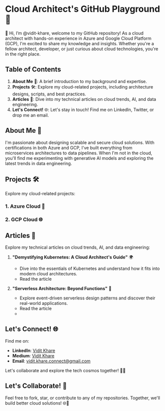 # Cloud Architect's GitHub Playground 🚀

👋 Hi, I’m @vidit-khare, welcome to my GitHub repository! As a cloud architect with hands-on experience in Azure and Google Cloud Platform (GCP), I'm excited to share my knowledge and insights. Whether you're a fellow architect, developer, or just curious about cloud technologies, you're in the right place.

## Table of Contents

1. **About Me** 👋: A brief introduction to my background and expertise.
2. **Projects** 🛠️: Explore my cloud-related projects, including architecture designs, scripts, and best practices.
3. **Articles** 📝: Dive into my technical articles on cloud trends, AI, and data engineering.
4. **Let's Connect!** 🌐: Let's stay in touch! Find me on LinkedIn, Twitter, or drop me an email.

## About Me 👋

I'm passionate about designing scalable and secure cloud solutions. With certifications in both Azure and GCP, I've built everything from microservices architectures to data pipelines. When I'm not in the cloud, you'll find me experimenting with generative AI models and exploring the latest trends in data engineering.

## Projects 🛠️

Explore my cloud-related projects:

### 1. **Azure Cloud** 🌟

### 2. **GCP Cloud** 🌐

## Articles 📝

Explore my technical articles on cloud trends, AI, and data engineering:

1. **"Demystifying Kubernetes: A Cloud Architect's Guide"** 🌍
   - Dive into the essentials of Kubernetes and understand how it fits into modern cloud architectures.
   - Read the article

2. **"Serverless Architecture: Beyond Functions"** 🚀
   - Explore event-driven serverless design patterns and discover their real-world applications.
   - Read the article
   - 
## Let's Connect! 🌐

Find me on:

- **LinkedIn**: [Vidit Khare](https://www.linkedin.com/in/vidit-khare/)
- **Medium**: [Vidit Khare](https://medium.com/@vidit-khare)
- **Email**: vidit.khare.connect@gmail.com

Let's collaborate and explore the tech cosmos together! 🚀🌟

## Let's Collaborate! 🤝

Feel free to fork, star, or contribute to any of my repositories. Together, we'll build better cloud solutions! 🌐🧠

